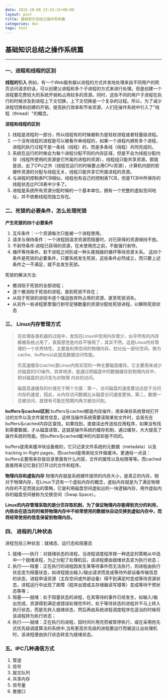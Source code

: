 ```yaml
---
date: 2015-10-08 23:33:31+00:00
layout: post
title: 基础知识总结之操作系统篇
categories: doc
tags: test
---
```





## 基础知识总结之操作系统篇


----------

### 一、进程和线程的区别

**线程的引入**
例如，有一个Web服务器以进程的方式并发地处理来自不同用户的网页访问请求的话，可以创建父进程和多个子进程的方式来进行处理。但是创建一个进程要花费较大的系统开销和占用较多的资源。同时，这些不同的用户子进程在执行的时候涉及到进程上下文切换，上下文切换是一个复杂的过程。所以，为了减少进程切换和创建的开销，提高执行效率和节省资源，人们在操作系统中引入了"线程（thread）"的概念。

**进程和线程的区别**
1. 线程是进程的一部分，所以线程有的时候被称为是轻权进程或者轻量级进程。
2. 一个没有线程的进程是可以被看作单线程的，如果一个进程内拥有多个进程，进程的执行过程不是一条线（线程）的，而是多条线（线程）共同完成的。
3. 系统在运行的时候会为每个进程分配不同的内存区域，但是不会为线程分配内存（线程所使用的资源是它所属的进程的资源），线程组只能共享资源。那就是说，出了CPU之外（线程在运行的时候要占用CPU资源），计算机内部的软硬件资源的分配与线程无关，线程只能共享它所属进程的资源。
4. 与进程的控制表PCB相似，线程也有自己的控制表TCB，但是TCB中所保存的线程状态比PCB表中少多了。
5. 进程是系统所有资源分配时候的一个基本单位，拥有一个完整的虚拟空间地址，并不依赖线程而独立存在。

### 二、死锁的必要条件，怎么处理死锁
**产生死锁的四个必要条件**
1. 互斥条件：一个资源每次只能被一个进程使用。
2. 请求与保持条件：一个进程因请求资源而阻塞时，对已获得的资源保持不放。 
3. 不剥夺条件:进程已获得的资源，在末使用完之前，不能强行剥夺。
4. 循环等待条件。若干进程之间形成一种头尾相接的循环等待资源关系。
这四个条件是死锁的必要条件，只要系统发生死锁，这些条件必然成立，而只要上述条件之一不满足，就不会发生死锁。

死锁的解决方法:
- 撤消陷于死锁的全部进程；
- 逐个撤消陷于死锁的进程，直到死锁不存在；
- 从陷于死锁的进程中逐个强迫放弃所占用的资源，直至死锁消失。
- 从另外一些进程那里强行剥夺足够数量的资源分配给死锁进程，以解除死锁状态

### 三、 Linux内存管理方式

> 在处理各类机器的过程中，发现在Linux中空闲内存很少，似乎所有的内存都被系统占用了，表面感觉是内存不够用了，其实不然。这是Linux内存管理的一个优秀特性，主要是利用空闲的物理内存，划分出一部份空间，做为cache、buffers以此提高数据访问性能。
> 
> 
> 页高速缓存(cache)是Linux内核实现的一种主要磁盘缓存。它主要用来减少对磁盘的I/O操作。具体地讲，是通过把磁盘中的数据缓存到物理内存中，把对磁盘的访问变为对物理 内存的访问。
> 
> 磁盘高速缓存的价值在于两个方面：第一，访问磁盘的速度要远远低于访问内存的速度，因此，从内存访问数据比从磁盘访问速度更快。第二，数据一旦被访问，就很有可能在短期内再次被访问到。

**buffers与cached区别**
buffers与cached都是内存操作，用来保存系统曾经打开过的文件以及文件属性信息，这样当操作系统需要读取某些文件时，会首先在buffers与cached内存区查找，如果找到，直接读出传送给应用程序，如果没有找到需要数据，才从磁盘读取，这就是操作系统的缓存机制，通过缓存，大大提高了操作系统的性能。但buffers与cached缓冲的内容却是不同的。

buffers是用来缓冲块设备做的，它只记录文件系统的元数据（metadata）以及 tracking in-flight pages，而cached是用来给文件做缓冲。更通俗一点说：buffers主要用来存放目录里面有什么内容，文件的属性以及权限等等。而cached直接用来记忆我们打开过的文件和程序。

**物理内存和虚拟内存**
物理内存就是系统硬件提供的内存大小，是真正的内存，相对于物理内存，在Linux下还有一个虚拟内存的概念，虚拟内存就是为了满足物理内存的不足而提出的策略，它是利用磁盘空间虚拟出的一块逻辑内存，用作虚拟内存的磁盘空间被称为交换空间（Swap Space）。

**Linux的内存管理采取的是分页存取机制，为了保证物理内存能得到充分的利用，内核会在适当的时候将物理内存中不经常使用的数据块自动交换到虚拟内存中，而将经常使用的信息保留到物理内存。**

### 四、 进程的几种状态
进程包括三种状态：就绪态、运行态和阻塞态
1. 就绪——执行：对就绪状态的进程，当进程调度程序按一种选定的策略从中选中一个就绪进程，为之分配了处理机后，该进程便由就绪状态变为执行状态；
2. 执行——阻塞：正在执行的进程因发生某等待事件而无法执行，则进程由执行状态变为阻塞状态，如进程提出输入/输出请求而变成等待外部设备传输信息的状态，进程申请资源（主存空间或外部设备）得不到满足时变成等待资源状态，进程运行中出现了故障（程序出错或主存储器读写错等）变成等待干预状态等等；
3. 阻塞——就绪：处于阻塞状态的进程，在其等待的事件已经发生，如输入/输出完成，资源得到满足或错误处理完毕时，处于等待状态的进程并不马上转入执行状态，而是先转入就绪状态，然后再由系统进程调度程序在适当的时候将该进程转为执行状态；
4. 执行——就绪：正在执行的进程，因时间片用完而被暂停执行，或在采用抢先式优先级调度算法的系统中,当有更高优先级的进程要运行而被迫让出处理机时，该进程便由执行状态转变为就绪状态。

### 五、IPC几种通信方式
1. 管道
2. 信号
3. 报文队列
4. 共享内存
5. 信号量
6. 套接口


